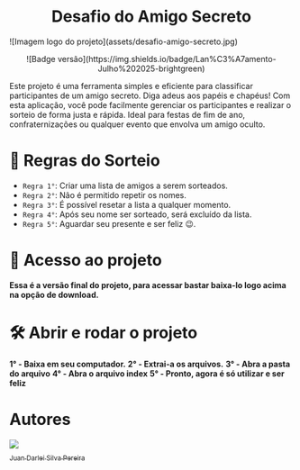<h1 align="center"> Desafio do Amigo Secreto </h1>
![Imagem logo do projeto](assets/desafio-amigo-secreto.jpg)
<p align="center">
  ![Badge versão](https://img.shields.io/badge/Lan%C3%A7amento-Julho%202025-brightgreen)
</p>

Este projeto é uma ferramenta simples e eficiente para classificar participantes de um amigo secreto. Diga adeus aos papéis e chapéus! Com esta aplicação, você pode facilmente gerenciar os participantes e realizar o sorteio de forma justa e rápida. Ideal para festas de fim de ano, confraternizações ou qualquer evento que envolva um amigo oculto.

  # 🎁 Regras do Sorteio
  - `Regra 1°`: Criar uma lista de amigos a serem sorteados.
  - `Regra 2°`: Não é permitido repetir os nomes.
  - `Regra 3°`: É possível resetar a lista a qualquer momento.
  - `Regra 4°`: Após seu nome ser sorteado, será excluído da lista.
  - `Regra 5°`: Aguardar seu presente e ser feliz 😉.


# 📁 Acesso ao projeto
**Essa é a versão final do projeto, para acessar bastar baixa-lo logo acima na opção de download.**
# 🛠️ Abrir e rodar o projeto
**1° - Baixa em seu computador.**
**2° - Extrai-a os arquivos.**
**3° - Abra a pasta do arquivo**
**4° - Abra o arquivo index**
**5° - Pronto, agora é só utilizar e ser feliz**

# Autores
[<img loading="lazy" src="https://avatars.githubusercontent.com/u/90301119?v=4" width=115><br><sub>Juan Darlei Silva Pereira</sub>](https://github.com/JuannDarley)
